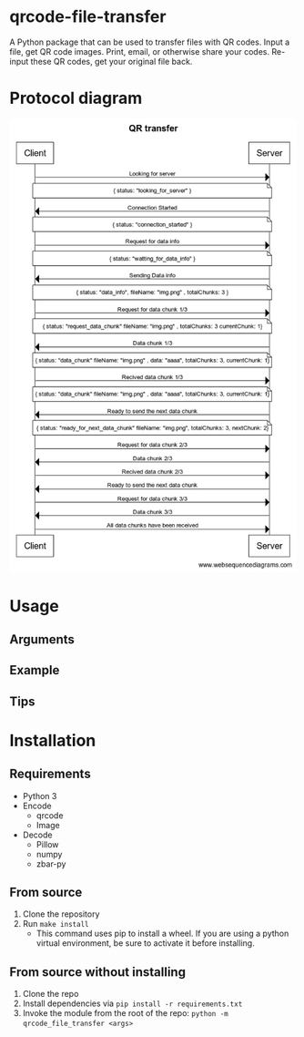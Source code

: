 # qrcode-file-transfer
A Python package that can be used to transfer files with QR codes. Input a file, get QR code images. Print, email, or otherwise share your codes. Re-input these QR codes, get your original file back.

# Protocol diagram

![diagram](./diagram.png)

# Usage


## Arguments


## Example


## Tips



# Installation
## Requirements
* Python 3
* Encode
  * qrcode
  * Image
* Decode
  * Pillow
  * numpy
  * zbar-py

## From source
1. Clone the repository
2. Run `make install`
    * This command uses pip to install a wheel. If you are using a python virtual environment, be sure to activate it before installing.

## From source without installing
1. Clone the repo
2. Install dependencies via `pip install -r requirements.txt`
3. Invoke the module from the root of the repo: `python -m qrcode_file_transfer <args>`